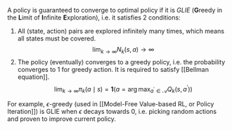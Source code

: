 A policy is guaranteed to converge to optimal policy if it is *GLIE* (**G**reedy in the **L**imit of **I**nfinite **E**xploration), i.e. it satisfies 2 conditions:
1. All (state, action) pairs are explored infinitely many times, which means all states must be covered.
	$$\lim_{k \to \infty} N_k(s,a) \to \infty$$
2. The policy (eventually) converges to a greedy policy, i.e. the probability converges to 1 for greedy action. It is required to satisfy [[Bellman equation]].
	$$\lim_{k \to \infty} \pi_k(a \mid s) = \mathbf{1}(a = \arg \max_{a^\prime \in \mathcal{A}} Q_k(s, a^\prime))$$
	
	
For example, $\epsilon$-greedy (used in [[Model-Free Value-based RL, or Policy Iteration]]) is GLIE when $\epsilon$ decays towards 0, i.e. picking random actions and proven to improve current policy.